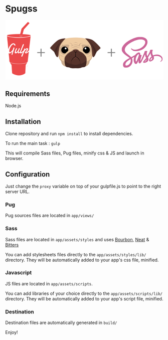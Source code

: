 # Spugss

![Spugss](app/assets/images/logo@2x.png)

## Requirements

Node.js

## Installation

Clone repository and run `npm install` to install dependencies.

To run the main task : `gulp`

This will compile Sass files, Pug files, minify css & JS and launch in browser.

## Configuration

Just change the `proxy` variable on top of your gulpfile.js to point to the right server URL.

### Pug

Pug sources files are located in `app/views/`

### Sass

Sass files are located in `app/assets/styles` and uses [Bourbon](https://github.com/thoughtbot/bourbon), [Neat](https://github.com/thoughtbot/neat) & [Bitters](https://github.com/thoughtbot/bitters)

You can add stylesheets files directly to the `app/assets/styles/lib/` directory. They will be automatically added to your app's css file, minified.

### Javascript

JS files are located in `app/assets/scripts`.

You can add libraries of your choice directly to the `app/assets/scripts/lib/` directory. They will be automatically added to your app's script file, minified.

### Destination

Destination files are automatically  generated in `build/` 

Enjoy!